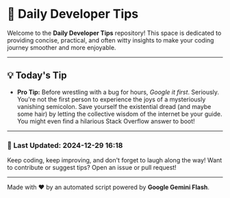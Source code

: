 
# 🌟 Daily Developer Tips

Welcome to the **Daily Developer Tips** repository! This space is dedicated to providing concise, practical, and often witty insights to make your coding journey smoother and more enjoyable.

---

## 💡 Today's Tip

- **Pro Tip:**  Before wrestling with a bug for hours,  *Google it first*.  Seriously.  You're not the first person to experience the joys of a mysteriously vanishing semicolon.  Save yourself the existential dread (and maybe some hair) by letting the collective wisdom of the internet be your guide. You might even find a hilarious Stack Overflow answer to boot!

---

### 📅 Last Updated: 2024-12-29 16:18

Keep coding, keep improving, and don't forget to laugh along the way! Want to contribute or suggest tips? Open an issue or pull request!

---

Made with ❤️ by an automated script powered by **Google Gemini Flash**.
